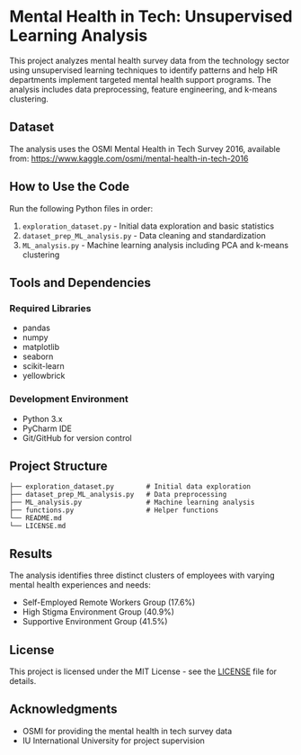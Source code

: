# Mental Health in Tech: Unsupervised Learning Analysis

This project analyzes mental health survey data from the technology sector using unsupervised learning techniques to identify patterns and help HR departments implement targeted mental health support programs. The analysis includes data preprocessing, feature engineering, and k-means clustering.

## Dataset

The analysis uses the OSMI Mental Health in Tech Survey 2016, available from:
https://www.kaggle.com/osmi/mental-health-in-tech-2016

## How to Use the Code

Run the following Python files in order:

1. `exploration_dataset.py` - Initial data exploration and basic statistics
2. `dataset_prep_ML_analysis.py` - Data cleaning and standardization
3. `ML_analysis.py` - Machine learning analysis including PCA and k-means clustering

## Tools and Dependencies

### Required Libraries
- pandas
- numpy
- matplotlib
- seaborn
- scikit-learn
- yellowbrick

### Development Environment
- Python 3.x
- PyCharm IDE
- Git/GitHub for version control

## Project Structure
```
├── exploration_dataset.py        # Initial data exploration
├── dataset_prep_ML_analysis.py   # Data preprocessing
├── ML_analysis.py                # Machine learning analysis
├── functions.py                  # Helper functions
└── README.md
└── LICENSE.md
```

## Results

The analysis identifies three distinct clusters of employees with varying mental health experiences and needs:
- Self-Employed Remote Workers Group (17.6%)
- High Stigma Environment Group (40.9%)
- Supportive Environment Group (41.5%)

## License

This project is licensed under the MIT License - see the [LICENSE](LICENSE) file for details.

## Acknowledgments

- OSMI for providing the mental health in tech survey data
- IU International University for project supervision